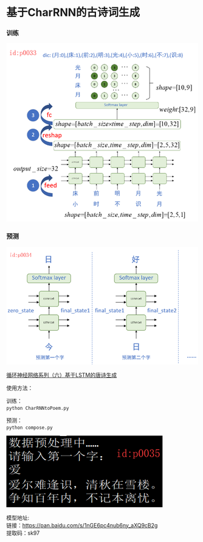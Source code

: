 # 基于CharRNN的古诗词生成
### 训练
![p0033](https://github.com/TolicWang/Pictures/raw/master/Pic/p0033.png)

### 预测
![p0034](https://github.com/TolicWang/Pictures/raw/master/Pic/p0034.png)

[循环神经网络系列（六）基于LSTM的唐诗生成 ](https://blog.csdn.net/The_lastest/article/details/84028332)

使用方法：

训练：<br>
`python CharRNNtoPoem.py`

预测：<br>
`python compose.py`

![p0035](https://github.com/TolicWang/Pictures/raw/master/Pic/p0035.png)


模型地址:<br>
链接：https://pan.baidu.com/s/1nGE6pc4nub6ny_aXQ9cB2g<br> 
提取码：sk97 
